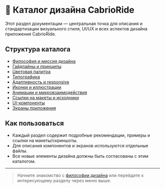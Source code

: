 # 📐 Каталог дизайна CabrioRide

Этот раздел документации — центральная точка для описания и стандартизации визуального стиля, UI/UX и всех аспектов дизайна приложения CabrioRide.

## Структура каталога

- [Философия и миссия дизайна](./PHILOSOPHY.md)
- [Гайдлайны и принципы](./GUIDELINES.md)
- [Цветовая палитра](./COLORS.md)
- [Типографика](./TYPOGRAPHY.md)
- [Адаптивность и responsive](./ADAPTIVITY.md)
- [Иконки и иллюстрации](./ICONS.md)
- [Анимации и микровзаимодействия](./ANIMATION.md)
- [Ссылки на макеты и исходники](./LINKS.md)
- [UI-компоненты](./COMPONENTS/)
- [Экраны приложения](./SCREENS/)

## Как пользоваться
- Каждый раздел содержит подробные рекомендации, примеры и ссылки на макеты/скриншоты.
- Для описания компонентов и экранов используются отдельные файлы.
- Все новые элементы дизайна должны быть согласованы с этим каталогом.

---

> Начните знакомство с [философии дизайна](./PHILOSOPHY.md) или перейдите к интересующему разделу через меню выше. 